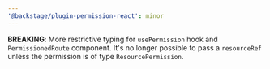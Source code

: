 ```yaml
---
'@backstage/plugin-permission-react': minor
---
```


**BREAKING**: More restrictive typing for `usePermission` hook and `PermissionedRoute` component. It's no longer possible to pass a `resourceRef` unless the permission is of type `ResourcePermission`.
